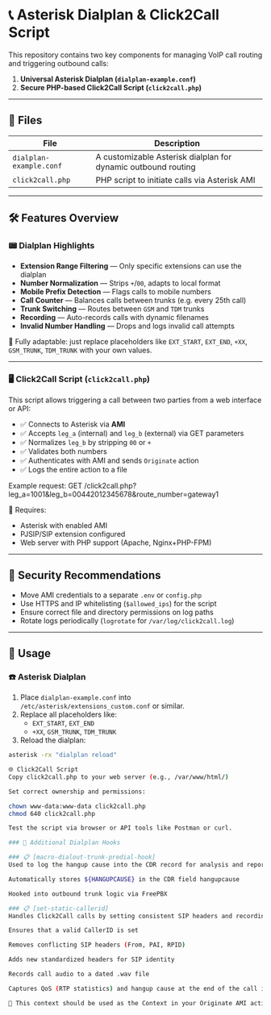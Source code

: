 # 📞 Asterisk Dialplan & Click2Call Script

This repository contains two key components for managing VoIP call routing and triggering outbound calls:

1. **Universal Asterisk Dialplan (`dialplan-example.conf`)**
2. **Secure PHP-based Click2Call Script (`click2call.php`)**

---

## 📂 Files

| File                  | Description                                                  |
|------------------------|--------------------------------------------------------------|
| `dialplan-example.conf` | A customizable Asterisk dialplan for dynamic outbound routing |
| `click2call.php`         | PHP script to initiate calls via Asterisk AMI                 |

---

## 🛠 Features Overview

### 📟 Dialplan Highlights

- **Extension Range Filtering** — Only specific extensions can use the dialplan
- **Number Normalization** — Strips `+`/`00`, adapts to local format
- **Mobile Prefix Detection** — Flags calls to mobile numbers
- **Call Counter** — Balances calls between trunks (e.g. every 25th call)
- **Trunk Switching** — Routes between `GSM` and `TDM` trunks
- **Recording** — Auto-records calls with dynamic filenames
- **Invalid Number Handling** — Drops and logs invalid call attempts

📌 Fully adaptable: just replace placeholders like `EXT_START`, `EXT_END`, `+XX`, `GSM_TRUNK`, `TDM_TRUNK` with your own values.

---

### 🖥️ Click2Call Script (`click2call.php`)

This script allows triggering a call between two parties from a web interface or API:

- ✅ Connects to Asterisk via **AMI**
- ✅ Accepts `leg_a` (internal) and `leg_b` (external) via GET parameters
- ✅ Normalizes `leg_b` by stripping `00` or `+`
- ✅ Validates both numbers
- ✅ Authenticates with AMI and sends `Originate` action
- ✅ Logs the entire action to a file

Example request:
GET /click2call.php?leg_a=1001&leg_b=00442012345678&route_number=gateway1


🧱 Requires:
- Asterisk with enabled AMI
- PJSIP/SIP extension configured
- Web server with PHP support (Apache, Nginx+PHP-FPM)

---

## 🔐 Security Recommendations

- Move AMI credentials to a separate `.env` or `config.php`
- Use HTTPS and IP whitelisting (`$allowed_ips`) for the script
- Ensure correct file and directory permissions on log paths
- Rotate logs periodically (`logrotate` for `/var/log/click2call.log`)

---

## 🧩 Usage

### ☎️ Asterisk Dialplan

1. Place `dialplan-example.conf` into `/etc/asterisk/extensions_custom.conf` or similar.
2. Replace all placeholders like:
   - `EXT_START`, `EXT_END`
   - `+XX`, `GSM_TRUNK`, `TDM_TRUNK`
3. Reload the dialplan:
```bash
asterisk -rx "dialplan reload"

🌐 Click2Call Script
Copy click2call.php to your web server (e.g., /var/www/html/)

Set correct ownership and permissions:

chown www-data:www-data click2call.php
chmod 640 click2call.php

Test the script via browser or API tools like Postman or curl.

### 🔁 Additional Dialplan Hooks

### 📋 [macro-dialout-trunk-predial-hook]
Used to log the hangup cause into the CDR record for analysis and reporting (e.g., via Grafana or Asternic).

Automatically stores ${HANGUPCAUSE} in the CDR field hangupcause

Hooked into outbound trunk logic via FreePBX

### 📋 [set-static-callerid]
Handles Click2Call calls by setting consistent SIP headers and recording the call:

Ensures that a valid CallerID is set

Removes conflicting SIP headers (From, PAI, RPID)

Adds new standardized headers for SIP identity

Records call audio to a dated .wav file

Captures QoS (RTP statistics) and hangup cause at the end of the call into the CDR

📌 This context should be used as the Context in your Originate AMI action (see click2call.php).
